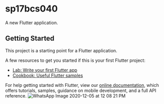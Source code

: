 # sp17bcs040

A new Flutter application.

## Getting Started

This project is a starting point for a Flutter application.

A few resources to get you started if this is your first Flutter project:

- [Lab: Write your first Flutter app](https://flutter.dev/docs/get-started/codelab)
- [Cookbook: Useful Flutter samples](https://flutter.dev/docs/cookbook)

For help getting started with Flutter, view our
[online documentation](https://flutter.dev/docs), which offers tutorials,
samples, guidance on mobile development, and a full API reference.
![WhatsApp Image 2020-12-05 at 12 08 21 PM](https://user-images.githubusercontent.com/53315136/101236379-9e415780-36f2-11eb-960b-da76bc082422.jpeg)
